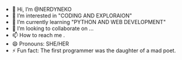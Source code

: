 - 👋 Hi, I’m @NERDYNEKO
- 👀 I’m interested in "CODING AND EXPLORAION"
- 🌱 I’m currently learning "PYTHON AND WEB DEVELOPMENT"
- 💞️ I’m looking to collaborate on ...
- 📫 How to reach me .
- 😄 Pronouns: SHE/HER
- ⚡ Fun fact: The first programmer was the daughter of a mad poet.

<!---
NERDYNEKO/NERDYNEKO is a ✨ special ✨ repository because its `README.md` (this file) appears on your GitHub profile.
You can click the Preview link to take a look at your changes.
--->
